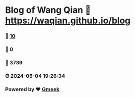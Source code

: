 # Blog of Wang Qian :link: https://waqian.github.io/blog 
### :page_facing_up: [10](https://waqian.github.io/blog/tag.html) 
### :speech_balloon: 0 
### :hibiscus: 3739 
### :alarm_clock: 2024-05-04 19:26:34 
### Powered by :heart: [Gmeek](https://github.com/Meekdai/Gmeek)
